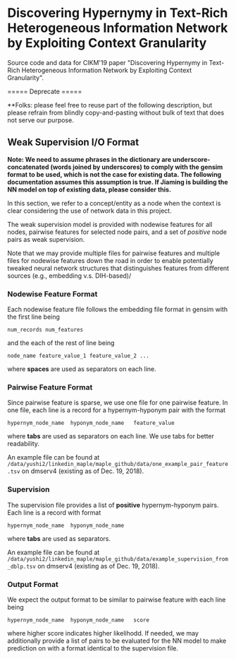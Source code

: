 # Discovering Hypernymy in Text-Rich Heterogeneous Information Network by Exploiting Context Granularity
Source code and data for CIKM'19 paper "Discovering Hypernymy in Text-Rich Heterogeneous Information Network by Exploiting Context Granularity".


===== Deprecate =====

**Folks: please feel free to reuse part of the following description, but please refrain from blindly copy-and-pasting without bulk of text that does not serve our purpose.

## Weak Supervision I/O Format

**Note: We need to assume phrases in the dictionary are underscore-concatenated (words joined by underscores) to comply with the gensim format to be used, which is not the case for existing data. The following documentation assumes this assumption is true. If Jiaming is building the NN model on top of existing data, please consider this.**

In this section, we refer to a concept/entity as a node when the context is clear considering the use of network data in this project.

The weak supervision model is provided with nodewise features for all nodes, pairwise features for selected node pairs, and a set of *positive* node pairs as weak supervision.

Note that we may provide multiple files for pairwise features and multiple files for nodewise features down the road in order to enable potentially tweaked neural network structures that distinguishes features from different sources (e.g., embedding v.s. DIH-based)/

### Nodewise Feature Format

Each nodewise feature file follows the embedding file format in gensim with the first line being
```
num_records num_features
```
and the each of the rest of line being
```
node_name feature_value_1 feature_value_2 ...
```
where **spaces** are used as separators on each line.

### Pairwise Feature Format

Since pairwise feature is sparse, we use one file for one pairwise feature. In one file, each line is a record for a hypernym-hyponym pair with the format
```
hypernym_node_name	hyponym_node_name	feature_value
```
where **tabs** are used as separators on each line. We use tabs for better readability. 

An example file can be found at `/data/yushi2/linkedin_maple/maple_github/data/one_example_pair_feature.tsv` on dmserv4 (existing as of Dec. 19, 2018).

### Supervision
The supervision file provides a list of **positive** hypernym-hyponym pairs. Each line is a record with format
```
hypernym_node_name	hyponym_node_name
```
where **tabs** are used as separators.

An example file can be found at `/data/yushi2/linkedin_maple/maple_github/data/example_supervision_from_dblp.tsv` on dmserv4 (existing as of Dec. 19, 2018).

### Output Format

We expect the output format to be similar to pairwise feature with each line being
```
hypernym_node_name	hyponym_node_name	score
```
where higher score indicates higher likelihodd. If needed, we may additionally provide a list of pairs to be evaluated for the NN model to make prediction on with a format identical to the supervision file.


